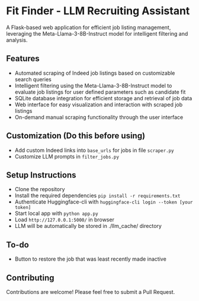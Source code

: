 # Fit Finder - LLM Recruiting Assistant 

A Flask-based web application for efficient job listing management, leveraging the Meta-Llama-3-8B-Instruct model for intelligent filtering and analysis.

## Features

- Automated scraping of Indeed job listings based on customizable search queries
- Intelligent filtering using the Meta-Llama-3-8B-Instruct model to evaluate job listings for user defined parameters such as candidate fit
- SQLite database integration for efficient storage and retrieval of job data
- Web interface for easy visualization and interaction with scraped job listings
- On-demand manual scraping functionality through the user interface

## Customization (Do this before using)
* Add custom Indeed links into `base_urls` for jobs in file `scraper.py`
* Customize LLM prompts in `filter_jobs.py`

## Setup Instructions

- Clone the repository
- Install the required dependencies `pip install -r requirements.txt`
- Authenticate Huggingface-cli with `huggingface-cli login --token [your token]`
- Start local app with `python app.py`
- Load `http://127.0.0.1:5000/` in browser
- LLM will be automatically be stored in ./llm_cache/ directory

## To-do

* Button to restore the job that was least recently made inactive

## Contributing

Contributions are welcome! Please feel free to submit a Pull Request.

